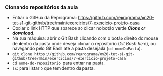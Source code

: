 ### Clonando repositórios da aula
- Entrar o GitHub da Reprograma: https://github.com/reprograma/on20-tet-s1-git-github/tree/main/exercicios/7-exercicio-projeto-casa
- Copiar o link HTTP que aparece ao clicar no botão verde ***Clone or download***.
- Na sua máquina: abrir o Git Bash clicando com o botão direito do mouse de dentro da pasta onde deseja clonar o repositório (*Git Bash here*), ou navegando pelo Git Bash até a pasta desejada (`cd nomeDaPasta`).
- `git clone https://github.com/reprograma/on20-tet-s1-git-github/tree/main/exercicios/7-exercicio-projeto-casa`
- `cd nome-do-repositorio`: para entrar na pasta.
- `ls`: para listar o que tem dentro da pasta.
